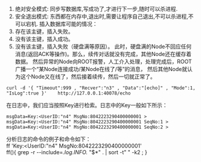 1. 绝对安全模式: 同步写数据库,写成功了,才进行下一步,随时可以杀进程.
2. 安全退出模式: 东西都在内存中,退出时,需要让程序自己退出,不可以杀进程,不可以宕机.
插入数据库可能的情况：
1. 存在该主键，插入失败。
2. 没有该主键，插入成功。
3. 没有该主键，插入失败（硬盘满等原因）。
此时，硬盘满的Node不回应任何消息(返回ACK等操作)。那么，续传对话就没有完成，其他Node还在缓存着数据。
然后异常的Node向ROOT报警，人工介入处理，处理完成后，ROOT广播一个“某Node连接成功/某Node在线了/等”的消息，
然后其他Node就认为这个Node又在线了，然后接着续传，然后一切就正常了。
```
curl -d '{ "Timeout":999 , "Recver":"n3" , "Data":"[echo]" , "Mode":1, "IsLog":true }'    http://127.0.0.1:40078/echo
```
在日志中，我们应当按照Key进行检索。日志中的Key一般如下所示：
```
msgData=Key:<UserID:"n4" MsgNo:8042223290400000001 >
msgData=Key:<UserID:"n4" MsgNo:8042223290400000001 SeqNo:1 >
msgData=Key:<UserID:"n4" MsgNo:8042223290400000001 SeqNo:2 >
```
分析日志的命令的例子和命令如下：  
ff  'Key:<UserID:"n4" MsgNo:8042223290400000001'  
ff(){ grep -r --include=*.log.INFO.* "$*" . | sort -t" " -k2 ; }
